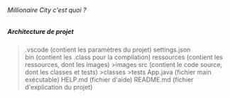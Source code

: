 ###### Millionaire City c'est quoi ? #####


##### Architecture de projet #####

>.vscode                (contient les paramètres du projet)
    settings.json       
>bin                    (contient les .class pour la compilation)
>ressources             (contient les ressources, dont les images)
    >images
>src                    (contient le code source, dont les classes et tests)
    >classes
    >tests
    App.java            (fichier main exécutable)
HELP.md                 (fichier d'aide)
README.md               (fichier d'explication du projet)



